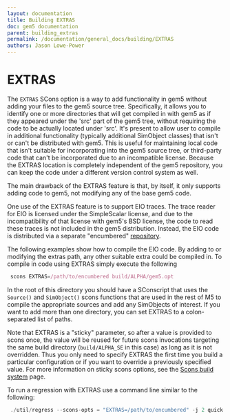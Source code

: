```yaml
---
layout: documentation
title: Building EXTRAS
doc: gem5 documentation
parent: building_extras
permalink: /documentation/general_docs/building/EXTRAS
authors: Jason Lowe-Power
---
```


# EXTRAS
The `EXTRAS` SCons option is a way to add functionality in gem5 without adding your files to the gem5 source tree. Specifically, it allows you to identify one or more directories that will get compiled in with gem5 as if they appeared under the 'src' part of the gem5 tree, without requiring the code to be actually located under 'src'. It's present to allow user to compile in additional functionality (typically additional SimObject classes) that isn't or can't be distributed with gem5. This is useful for maintaining local code that isn't suitable for incorporating into the gem5 source tree, or third-party code that can't be incorporated due to an incompatible license. Because the EXTRAS location is completely independent of the gem5 repository, you can keep the code under a different version control system as well.

The main drawback of the EXTRAS feature is that, by itself, it only supports adding code to gem5, not modifying any of the base gem5 code. 

One use of the EXTRAS feature is to support EIO traces. The trace reader for EIO is licensed under the SimpleScalar license, and due to the incompatibility of that license with gem5's BSD license, the code to read these traces is not included in the gem5 distribution. Instead, the EIO code is distributed via a separate "encumbered" [repository](https://gem5.googlesource.com/public/gem5).

The following examples show how to compile the EIO code. By adding to or modifying the extras path, any other suitable extra could be compiled in. To compile in code using EXTRAS simply execute the following

```js
 scons EXTRAS=/path/to/encumbered build/ALPHA/gem5.opt
```

In the root of this directory you should have a SConscript that uses the ```Source()``` and ```SimObject()``` scons functions that are used in the rest of M5 to compile the appropriate sources and add any SimObjects of interest. If you want to add more than one directory, you can set EXTRAS to a colon-separated list of paths.

Note that EXTRAS is a "sticky" parameter, so after a value is provided to scons once, the value will be reused for future scons invocations targeting the same build directory (```build/ALPHA_SE``` in this case) as long as it is not overridden. Thus you only need to specify EXTRAS the first time you build a particular configuration or if you want to override a previously specified value. For more information on sticky scons options, see the  [Scons build system](http://gem5.org/SCons_build_system) page.

To run a regression with EXTRAS use a command line similar to the following:
```js
 ./util/regress --scons-opts = "EXTRAS=/path/to/encumbered" -j 2 quick
```
